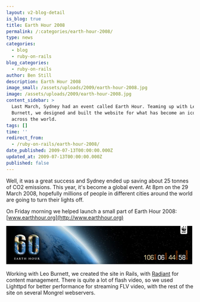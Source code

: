 ```yaml
---
layout: v2-blog-detail
is_blog: true
title: Earth Hour 2008
permalink: /:categories/earth-hour-2008/
type: news
categories:
  - blog
  - ruby-on-rails
blog_categories:
  - ruby-on-rails
author: Ben Still
description: Earth Hour 2008
image_small: /assets/uploads/2009/earth-hour-2008.jpg
image: /assets/uploads/2009/earth-hour-2008.jpg
content_sidebar: >
  Last March, Sydney had an event called Earth Hour. Teaming up with Leo
  Burnett, we designed and built the website for what has become an iconic event
  across the world.
tags: []
time: ''
redirect_from:
  - /ruby-on-rails/earth-hour-2008/
date_published: 2009-07-13T00:00:00.000Z
updated_at: 2009-07-13T00:00:00.000Z
published: false
---
```


Well, it was a great success and Sydney ended up saving about 25 tonnes of CO2 emissions. This year, it's become a global event. At 8pm on the 29 March 2008, hopefully millions of people in different cities around the world are going to turn their lights off.

On Friday morning we helped launch a small part of Earth Hour 2008: [www.earthhour.org](http://www.earthhour.org)

![earth hour banner](/assets/uploads/2009/earth-hour-2008.jpg)

Working with Leo Burnett, we created the site in Rails, with [Radiant](http://radiantcms.org/) for content management. There is quite a lot of flash video, so we used Lighttpd for better performance for streaming FLV video, with the rest of the site on several Mongrel webservers.
